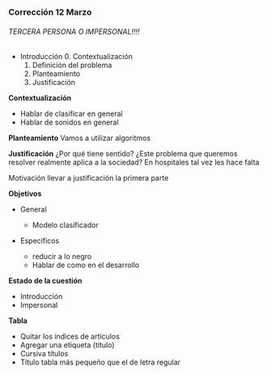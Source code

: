 ### Corrección 12 Marzo  
###### TERCERA PERSONA O IMPERSONAL!!!!
- Introducción
    0. Contextualización
    1. Definición del problema
    2. Planteamiento
    3. Justificación

**Contextualización**
- Hablar de clasificar en general
- Hablar de sonidos en general

**Planteamiento**
Vamos a utilizar algoritmos

**Justificación**
¿Por qué tiene sentido?
¿Este problema que queremos resolver realmente aplica a la sociedad?
En hospitales tal vez les hace falta

Motivación llevar a justificación la primera parte

**Objetivos**
- General
    - Modelo clasificador 

- Específicos
    - reducir a lo negro
    - Hablar de como en el desarrollo

**Estado de la cuestión**
- Introducción
- Impersonal

**Tabla**
- Quitar los índices de artículos
- Agregar una etiqueta (título)
- Cursiva títulos
- Título tabla más pequeño que el de letra regular





